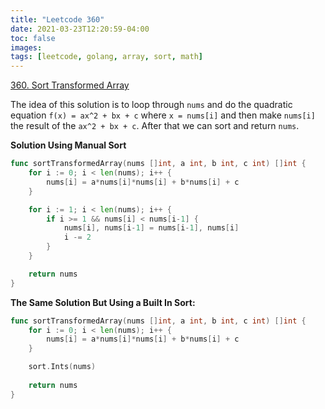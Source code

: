 ```yaml
---
title: "Leetcode 360"
date: 2021-03-23T12:20:59-04:00
toc: false
images:
tags: [leetcode, golang, array, sort, math]
---
```


[360. Sort Transformed Array](https://leetcode.com/problems/sort-transformed-array/)

The idea of this solution is to loop through `nums` and do the quadratic equation `f(x) = ax^2 + bx + c` where `x = nums[i]` and then make `nums[i]` the result of the `ax^2 + bx + c`. After that we can sort and return `nums`.

**Solution Using Manual Sort**

``` go
func sortTransformedArray(nums []int, a int, b int, c int) []int {
    for i := 0; i < len(nums); i++ {
        nums[i] = a*nums[i]*nums[i] + b*nums[i] + c
    }

    for i := 1; i < len(nums); i++ {
        if i >= 1 && nums[i] < nums[i-1] {
            nums[i], nums[i-1] = nums[i-1], nums[i]
            i -= 2
        }
    }

    return nums
}
```

**The Same Solution But Using a Built In Sort:**

``` go
func sortTransformedArray(nums []int, a int, b int, c int) []int {
    for i := 0; i < len(nums); i++ {
        nums[i] = a*nums[i]*nums[i] + b*nums[i] + c
    }

    sort.Ints(nums)
    
    return nums
}
```